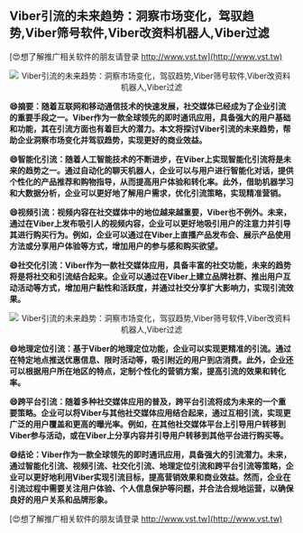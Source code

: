## **Viber引流的未来趋势：洞察市场变化，驾驭趋势,Viber筛号软件,Viber改资料机器人,Viber过滤**

[😍想了解推广相关软件的朋友请登录 http://www.vst.tw](http://www.vst.tw)

 <center><img src="https://vst.tw/MP4/tuiguang/png/8.png" alt="Viber引流的未来趋势：洞察市场变化，驾驭趋势,Viber筛号软件,Viber改资料机器人,Viber过滤"></center>

**😄摘要：随着互联网和移动通信技术的快速发展，社交媒体已经成为了企业引流的重要手段之一。Viber作为一款全球领先的即时通讯应用，具备强大的用户基础和功能，其在引流方面也有着巨大的潜力。本文将探讨Viber引流的未来趋势，帮助企业洞察市场变化并驾驭趋势，实现更好的商业效益。**

**😄智能化引流：随着人工智能技术的不断进步，在Viber上实现智能化引流将是未来的趋势之一。通过自动化的聊天机器人，企业可以与用户进行智能化对话，提供个性化的产品推荐和购物指导，从而提高用户体验和转化率。此外，借助机器学习和大数据分析，企业可以更好地了解用户需求，优化引流策略，实现精准营销。**

**😄视频引流：视频内容在社交媒体中的地位越来越重要，Viber也不例外。未来，通过在Viber上发布吸引人的视频内容，企业可以更好地吸引用户的注意力并引导其进行购买行为。例如，企业可以通过在Viber上直播产品发布会、展示产品使用方法或分享用户体验等方式，增加用户的参与感和购买欲望。**

**😄社交化引流：Viber作为一款社交媒体应用，具备丰富的社交功能，未来的趋势将是将社交和引流结合起来。企业可以通过在Viber上建立品牌社群、推出用户互动活动等方式，增加用户黏性和活跃度，并通过社交分享扩大影响力，实现引流效果。**

 <center><img src="https://vst.tw/MP4/tuiguang/png/0.png" alt="Viber引流的未来趋势：洞察市场变化，驾驭趋势,Viber筛号软件,Viber改资料机器人,Viber过滤"></center>

**😄地理定位引流：基于Viber的地理定位功能，企业可以实现更精准的引流。通过在特定地点推送优惠信息、限时活动等，吸引附近的用户到店消费。此外，企业还可以根据用户所在地区的特点，定制个性化的营销方案，提高引流的效果和转化率。**

**😄跨平台引流：随着多种社交媒体应用的普及，跨平台引流将成为未来的一个重要策略。企业可以将Viber与其他社交媒体应用结合起来，通过互相引流，实现更广泛的用户覆盖和更高的曝光率。例如，在其他社交媒体平台上引导用户转移到Viber参与活动，或在Viber上分享内容并引导用户转移到其他平台进行购买等。**

**😄结论：Viber作为一款全球领先的即时通讯应用，具备强大的引流潜力。未来，通过智能化引流、视频引流、社交化引流、地理定位引流和跨平台引流等策略，企业可以更好地利用Viber实现引流目标，提高营销效果和商业效益。然而，企业在引流过程中需要关注用户体验、个人信息保护等问题，并合法合规地运营，以确保良好的用户关系和品牌形象。**

[😍想了解推广相关软件的朋友请登录 http://www.vst.tw](http://www.vst.tw)



